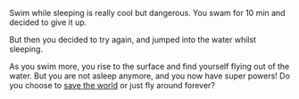 Swim while sleeping is really cool but dangerous. You swam for 10 min and decided to give it up. 

But then you decided to try again, and jumped into the water whilst sleeping.

As you swim more, you rise to the surface and find yourself flying out of the water.
But you are not asleep anymore, and you now have super powers! Do you choose to
[save the world](../super-powers/practice-flying.md) or just fly around forever?
